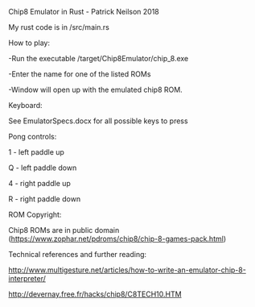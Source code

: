 Chip8 Emulator in Rust - Patrick Neilson 2018

My rust code is in /src/main.rs

How to play:

-Run the executable /target/Chip8Emulator/chip_8.exe

-Enter the name for one of the listed ROMs

-Window will open up with the emulated chip8 ROM.

Keyboard:

See EmulatorSpecs.docx for all possible keys to press

Pong controls:

1 - left paddle up

Q - left paddle down

4 - right paddle up 

R - right paddle down

ROM Copyright:

Chip8 ROMs are in public domain (https://www.zophar.net/pdroms/chip8/chip-8-games-pack.html)

Technical references and further reading:

http://www.multigesture.net/articles/how-to-write-an-emulator-chip-8-interpreter/

http://devernay.free.fr/hacks/chip8/C8TECH10.HTM
